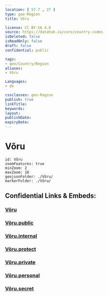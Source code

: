 ```yaml
---
location: [ 57.7 , 27 ] 
type: geo-Region
title: Võru

license: CC BY-SA 4.0
source: https://datahub.io/core/country-codes
isDeleted: false
isReadOnly: false
draft: false
confidential: public

tags:
- geo/Country/Region
aliases:
- Võru

Languages:
- de

cssclasses: geo-Region
publish: true
linkTitle: 
keywords: 
layout: 
publishDate: 
expiryDate: 
---
```


# Võru

```leaflet
id: Võru
zoomFeatures: true 
minZoom: 2 
maxZoom: 18
geojsonFolder: ./Võru/
markerFolder: ./Võru/
```


## Confidential Links & Embeds: 

### [Võru](/_Standards/Earth/Continent/Europe/Europe~North/Estonia/Counties~Estonia/Võru.md) 

### [Võru.public](/_public/Earth/Continent/Europe/Europe~North/Estonia/Counties~Estonia/Võru.public.md) 

### [Võru.internal](/_internal/Earth/Continent/Europe/Europe~North/Estonia/Counties~Estonia/Võru.internal.md) 

### [Võru.protect](/_protect/Earth/Continent/Europe/Europe~North/Estonia/Counties~Estonia/Võru.protect.md) 

### [Võru.private](/_private/Earth/Continent/Europe/Europe~North/Estonia/Counties~Estonia/Võru.private.md) 

### [Võru.personal](/_personal/Earth/Continent/Europe/Europe~North/Estonia/Counties~Estonia/Võru.personal.md) 

### [Võru.secret](/_secret/Earth/Continent/Europe/Europe~North/Estonia/Counties~Estonia/Võru.secret.md)


